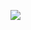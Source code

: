 [<img src="https://deepnote.com/buttons/launch-in-deepnote-white.svg">](https://deepnote.com/workspace/first-deepnote-workspace-130b-297bd54c-f5b0-4352-b003-c615e173bed6/project/100-Projects-in-Python-2af8f639-c00a-450b-9c71-68fde2e9f6e8)